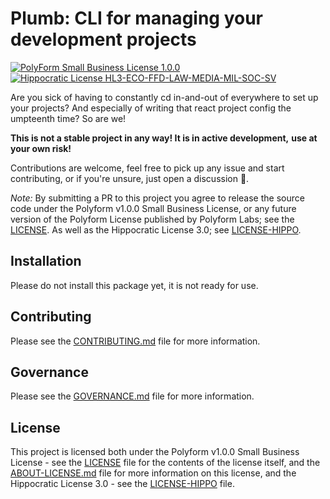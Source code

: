 # Plumb: CLI for managing your development projects

[![PolyForm Small Business License 1.0.0](https://img.shields.io/static/v1?label=Polyform%20Small%20Business%20License&message=PF1-SB&color=249FBC)](https://polyformproject.org/licenses/small-business/1.0.0/)
[![Hippocratic License HL3-ECO-FFD-LAW-MEDIA-MIL-SOC-SV](https://img.shields.io/static/v1?label=Hippocratic%20License&message=HL3-ECO-FFD-LAW-MEDIA-MIL-SOC-SV&color=bc8c3d)](https://firstdonoharm.dev/version/3/0/eco-ffd-law-media-mil-soc-sv.html)

Are you sick of having to constantly cd in-and-out of everywhere to set up your projects? And
especially of writing that react project config the umpteenth time? So are we!

**This is not a stable project in any way! It is in active development,** **use at your own risk!**

Contributions are welcome, feel free to pick up any issue and start contributing, or if you're
unsure, just open a discussion 🙇.

*Note:* By submitting a PR to this project you agree to release the source code under the Polyform
v1.0.0 Small Business License, or any future version of the Polyform License published by Polyform
Labs; see the [LICENSE](LICENSE). As well as the Hippocratic License 3.0; see
[LICENSE-HIPPO](LICENSE-HIPPO).

## Installation

Please do not install this package yet, it is not ready for use.

## Contributing

Please see the [CONTRIBUTING.md](CONTRIBUTING.md) file for more information.

## Governance

Please see the [GOVERNANCE.md](GOVERNANCE.md) file for more information.

## License

This project is licensed both under the Polyform v1.0.0 Small Business License - see the
[LICENSE](LICENSE) file for the contents of the license itself, and the
[ABOUT-LICENSE.md](ABOUT-LICENSE.md) file for more information on this license, and the Hippocratic
License 3.0 - see the [LICENSE-HIPPO](LICENSE-HIPPO) file.
